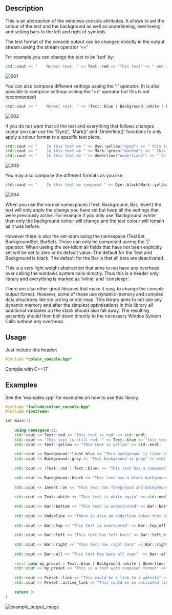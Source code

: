 Description
-----------

This is an abstraction of the windows console attributes.
It allows to set the colour of the text and the background as well as
underlineing, overlineing and setting bars to the left and right of symbols.

The text format of the console output can be changed directly in the output
stream useing the stream operator '<<'

For example you can change the text to be 'red' by:

```C++
std::cout << "    Normal text. " << Text::red << "This text" << " and everything that follows is now red" << Preset::Default << std::endl;
```
![001](https://user-images.githubusercontent.com/70602844/236539384-8e2c0624-f39a-4137-aefd-28e146592a26.JPG)

You can also compose different settings useing the '|' operator. 
(It is also possible to compose settings useing the '<<' operator but this is not reccomended)

```C++
std::cout << "    Normal text. " << (Text::blue | Background::white | Bar::bottom) << "This text" << " and everything that follows is now formated" << Preset::Default << std::endl;
```
![002](https://user-images.githubusercontent.com/70602844/236539407-25bbf7e8-1370-4eae-abd5-29b0444fdd43.JPG)

If you do not want that all the text and everything that follows changes colour you can use the 'Dye()', 'Mark()' and 'Underline()' functions
to only apply a colour format to a specific text piece.

```C++
std::cout << "    In this text we " << Dye::yellow("dyed") << " this text piece" << std::endl;
std::cout << "    In this text we " << Mark::green("marked") << " this text piece" << std::endl;
std::cout << "    In this text we " << Underline("underlined") << " this text piece" << std::endl;
```
![003](https://user-images.githubusercontent.com/70602844/236539427-c3451423-eb99-407b-87aa-0a8c9ab4ca06.JPG)

You may also compose the different formats as you like.

```C++
std::cout << "    In this text we composed " << Dye::black(Mark::yellow("a dye and a mark")) << " of this text piece" << std::endl;
```
![004](https://user-images.githubusercontent.com/70602844/236539451-da175fbb-fc68-483c-b40b-5fde494329a6.JPG)

When you use the normal namespaces (Text, Background, Bar, Invert) the text will only apply the
change you have set but keep all the settings that were previously active.
For example if you only use 'Background::white' then only the background colour will change
and the text colour will remain as it was before.

However there is also the set-idom using the namespace (TextSet, BackgroundSet, BarSet).
Those can only be composed useing the '|' operator. 
When useing the set-idiom all fields that have not been explicitly set will be set to zero
or its default value.
The default for the Text and Background is black.
The default for the Bar is that all bars are deactivated.

This is a very light weight abstraction that aims to not have any overhead over
calling the windows system calls directly. Thus this is a header only library and 
everything is marked as 'inline' and 'constexpr'.

There are also other great libraries that make it easy to change the console output format.
However, some of those use dynamic memory and complex data structures like std::string or std::map.
This library aims to not use any dynamic memory and after the simplest optimisations in this library
all additional variables on the stack should also fall away. 
The resulting assembly should then boil down directly to the necessary Windos System Calls
without any overhead. 

Usage
-----

Just include this header:

```C++
#include "colour_console.hpp"
```

Compile with C++17

Examples
--------

See the 'examples.cpp' for examples on how to use this library.

```C++
#include "include/colour_console.hpp"
#include <iostream>

int main(){
	
	using namespace cc;
	std::cout << Text::red << "this text is red" << std::endl;
	std::cout << "This text is still red. " << Text::blue << "this text is blue" << std::endl;
	std::cout << Text::yellow << "This text is yellow" << std::endl;
	
	std::cout << Background::light_blue << "This background is light blue" << std::endl;
	std::cout << Background::grey << "This background is grey" << std::endl;
	
	std::cout << (Text::red | Text::blue) << "This text has a composed colour" << std::endl;
	
	std::cout << Background::black << "This text has a black background again" << std::endl;
	
	std::cout << Invert::on << "This text has foreground and background inverted" << Invert::off << std::endl;
	
	std::cout << Text::white << "This text is white again" << std::endl;
	
	std::cout << Bar::bottom << "This text is underscored" << Bar::bottom_off << std::endl << std::endl;
	
	std::cout << Underline << "There is also an Underline token that does the same" << Underline_off << std::endl << std::endl;
	
	std::cout << Bar::top << "This text is overscored" << Bar::top_off << std::endl << std::endl;
	
	std::cout << Bar::left << "This text has left bars" << Bar::left_off << std::endl << std::endl;
	
	std::cout << Bar::right << "This text has right bars" << Bar::right_off << std::endl << std::endl;
	
	std::cout << Bar::all << "This text has bars all over"  << Bar::all_off << std::endl;
			
	const auto my_preset = Text::blue | Background::white | Underline;
	std::cout << my_preset << "This is a text with composed format" << Preset::Default << std::endl;
	
	std::cout << Preset::link << "This could be a link to a website" << Preset::Default << std::endl;
	std::cout << Preset::active_link << "This could be an activated link to a website" << Preset::Default << std::endl;
	
	return 0;
}
```

![example_output_image](https://user-images.githubusercontent.com/70602844/236524670-ec0bb1dc-a996-4b9b-8401-9ff228002ad0.png)
